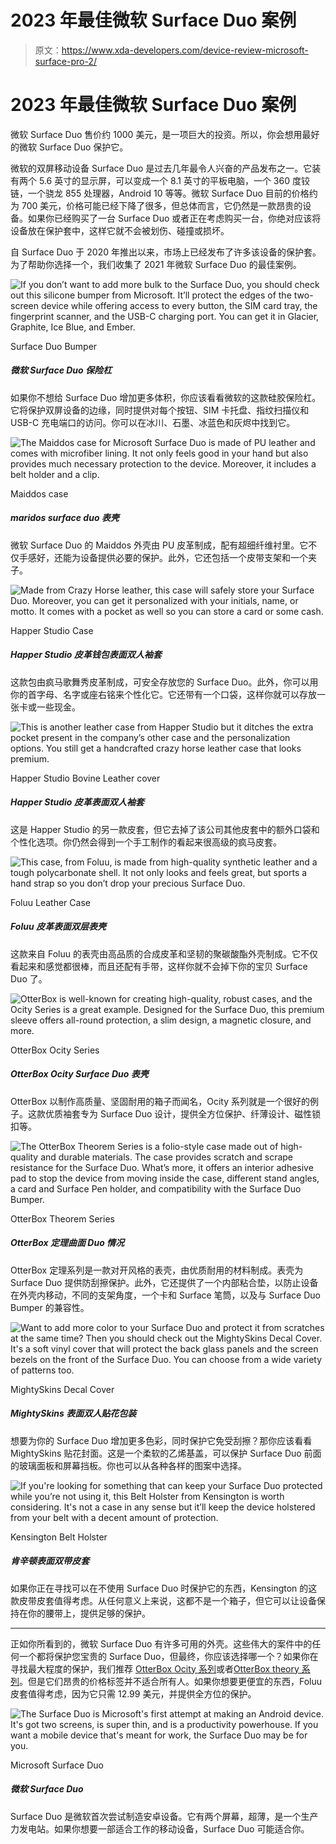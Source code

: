 # 2023 年最佳微软 Surface Duo 案例

> 原文：<https://www.xda-developers.com/device-review-microsoft-surface-pro-2/>

# 2023 年最佳微软 Surface Duo 案例

微软 Surface Duo 售价约 1000 美元，是一项巨大的投资。所以，你会想用最好的微软 Surface Duo 保护它。

微软的双屏移动设备 Surface Duo 是过去几年最令人兴奋的产品发布之一。它装有两个 5.6 英寸的显示屏，可以变成一个 8.1 英寸的平板电脑，一个 360 度铰链，一个骁龙 855 处理器，Android 10 等等。微软 Surface Duo 目前的价格约为 700 美元，价格可能已经下降了很多，但总体而言，它仍然是一款昂贵的设备。如果你已经购买了一台 Surface Duo 或者正在考虑购买一台，你绝对应该将设备放在保护套中，这样它就不会被划伤、碰撞或损坏。

自 Surface Duo 于 2020 年推出以来，市场上已经发布了许多该设备的保护套。为了帮助你选择一个，我们收集了 2021 年微软 Surface Duo 的最佳案例。

 <picture>![If you don’t want to add more bulk to the Surface Duo, you should check out this silicone bumper from Microsoft. It’ll protect the edges of the two-screen device while offering access to every button, the SIM card tray, the fingerprint scanner, and the USB-C charging port. You can get it in Glacier, Graphite, Ice Blue, and Ember.](img/b206cf02879645d8fefa1d71e82baffa.png)</picture> 

Surface Duo Bumper

##### 微软 Surface Duo 保险杠

如果你不想给 Surface Duo 增加更多体积，你应该看看微软的这款硅胶保险杠。它将保护双屏设备的边缘，同时提供对每个按钮、SIM 卡托盘、指纹扫描仪和 USB-C 充电端口的访问。你可以在冰川、石墨、冰蓝色和灰烬中找到它。

 <picture>![The Maiddos case for Microsoft Surface Duo is made of PU leather and comes with microfiber lining. It not only feels good in your hand but also provides much necessary protection to the device. Moreover, it includes a belt holder and a clip.](img/804e3e7233f2564f31b07d20bfe5fd07.png)</picture> 

Maiddos case

##### maridos surface duo 表壳

微软 Surface Duo 的 Maiddos 外壳由 PU 皮革制成，配有超细纤维衬里。它不仅手感好，还能为设备提供必要的保护。此外，它还包括一个皮带支架和一个夹子。

 <picture>![Made from Crazy Horse leather, this case will safely store your Surface Duo. Moreover, you can get it personalized with your initials, name, or motto. It comes with a pocket as well so you can store a card or some cash.](img/ea3d11fa83fb0e37d95e6d80ca663834.png)</picture> 

Happer Studio Case

##### Happer Studio 皮革钱包表面双人袖套

这款包由疯马歌舞秀皮革制成，可安全存放您的 Surface Duo。此外，你可以用你的首字母、名字或座右铭来个性化它。它还带有一个口袋，这样你就可以存放一张卡或一些现金。

 <picture>![This is another leather case from Happer Studio but it ditches the extra pocket present in the company’s other case and the personalization options. You still get a handcrafted crazy horse leather case that looks premium.](img/a2deddf2e954af9736078de7ff95ad3e.png)</picture> 

Happer Studio Bovine Leather cover

##### Happer Studio 皮革表面双人袖套

这是 Happer Studio 的另一款皮套，但它去掉了该公司其他皮套中的额外口袋和个性化选项。你仍然会得到一个手工制作的看起来很高级的疯马皮套。

 <picture>![This case, from Foluu, is made from high-quality synthetic leather and a tough polycarbonate shell. It not only looks and feels great, but sports a hand strap so you don’t drop your precious Surface Duo.](img/489d76f8464e96ad8698592bc5dfd484.png)</picture> 

Foluu Leather Case

##### Foluu 皮革表面双层表壳

这款来自 Foluu 的表壳由高品质的合成皮革和坚韧的聚碳酸酯外壳制成。它不仅看起来和感觉都很棒，而且还配有手带，这样你就不会掉下你的宝贝 Surface Duo 了。

 <picture>![OtterBox is well-known for creating high-quality, robust cases, and the Ocity Series is a great example. Designed for the Surface Duo, this premium sleeve offers all-round protection, a slim design, a magnetic closure, and more.](img/01e98e0d795686bfafa1c18eb4c62727.png)</picture> 

OtterBox Ocity Series

##### OtterBox Ocity Surface Duo 表壳

OtterBox 以制作高质量、坚固耐用的箱子而闻名，Ocity 系列就是一个很好的例子。这款优质袖套专为 Surface Duo 设计，提供全方位保护、纤薄设计、磁性锁扣等。

 <picture>![The OtterBox Theorem Series is a folio-style case made out of high-quality and durable materials. The case provides scratch and scrape resistance for the Surface Duo. What’s more, it offers an interior adhesive pad to stop the device from moving inside the case, different stand angles, a card and Surface Pen holder, and compatibility with the Surface Duo Bumper.](img/0c85b6dcffe1979b4a857cdf11d075f9.png)</picture> 

OtterBox Theorem Series

##### OtterBox 定理曲面 Duo 情况

OtterBox 定理系列是一款对开风格的表壳，由优质耐用的材料制成。表壳为 Surface Duo 提供防刮擦保护。此外，它还提供了一个内部粘合垫，以防止设备在外壳内移动，不同的支架角度，一个卡和 Surface 笔筒，以及与 Surface Duo Bumper 的兼容性。

 <picture>![Want to add more color to your Surface Duo and protect it from scratches at the same time? Then you should check out the MightySkins Decal Cover. It's a soft vinyl cover that will protect the back glass panels and the screen bezels on the front of the Surface Duo. You can choose from a wide variety of patterns too.](img/fa7e7e4acfdc456d67cdeadc56e225e8.png)</picture> 

MightySkins Decal Cover

##### MightySkins 表面双人贴花包装

想要为你的 Surface Duo 增加更多色彩，同时保护它免受刮擦？那你应该看看 MightySkins 贴花封面。这是一个柔软的乙烯基盖，可以保护 Surface Duo 前面的玻璃面板和屏幕挡板。你也可以从各种各样的图案中选择。

 <picture>![If you're looking for something that can keep your Surface Duo protected while you’re not using it, this Belt Holster from Kensington is worth considering. It's not a case in any sense but it’ll keep the device holstered from your belt with a decent amount of protection.](img/cbd52f459582988ec50b016984e99d0b.png)</picture> 

Kensington Belt Holster

##### 肯辛顿表面双带皮套

如果你正在寻找可以在不使用 Surface Duo 时保护它的东西，Kensington 的这款皮带皮套值得考虑。从任何意义上来说，这都不是一个箱子，但它可以让设备保持在你的腰带上，提供足够的保护。

* * *

正如你所看到的，微软 Surface Duo 有许多可用的外壳。这些伟大的案件中的任何一个都将保护您宝贵的 Surface Duo，但最终，你应该选择哪一个？如果你在寻找最大程度的保护，我们推荐 [OtterBox Ocity 系列](https://www.amazon.com/dp/B08J4H9JFJ/?tag=xda-7j2ff0c-20&ascsubtag=UUxdaUeUpU2764&asc_refurl=https%3A%2F%2Fwww.xda-developers.com%2Fbest-microsoft-surface-duo-case%2F&asc_campaign=Short-Term)或者[OtterBox theory 系列](https://www.amazon.com/OtterBox-THEOREM-Case-Microsoft-Surface/dp/B08J4JF176/?tag=xda-7j2ff0c-20&ascsubtag=UUxdaUeUpU2764&asc_refurl=https%3A%2F%2Fwww.xda-developers.com%2Fbest-microsoft-surface-duo-case%2F&asc_campaign=Short-Term)。但是它们昂贵的价格标签并不适合所有人。如果你想要更便宜的东西，Foluu 皮套值得考虑，因为它只需 12.99 美元，并提供全方位的保护。

 <picture>![The Surface Duo is Microsoft's first attempt at making an Android device. It's got two screens, is super thin, and is a productivity powerhouse. If you want a mobile device that's meant for work, the Surface Duo may be for you.](img/e88d7298bfe596c82a04867fa861a533.png)</picture> 

Microsoft Surface Duo

##### 微软 Surface Duo

Surface Duo 是微软首次尝试制造安卓设备。它有两个屏幕，超薄，是一个生产力发电站。如果你想要一部适合工作的移动设备，Surface Duo 可能适合你。